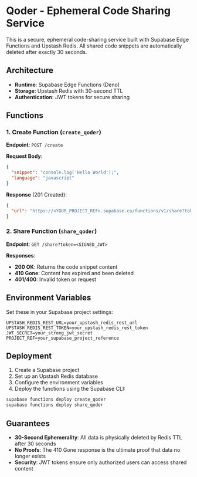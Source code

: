 # Qoder - Ephemeral Code Sharing Service

This is a secure, ephemeral code-sharing service built with Supabase Edge Functions and Upstash Redis. All shared code snippets are automatically deleted after exactly 30 seconds.

## Architecture

- **Runtime**: Supabase Edge Functions (Deno)
- **Storage**: Upstash Redis with 30-second TTL
- **Authentication**: JWT tokens for secure sharing

## Functions

### 1. Create Function (`create_qoder`)

**Endpoint**: `POST /create`

**Request Body**:
```json
{
  "snippet": "console.log('Hello World');",
  "language": "javascript"
}
```

**Response** (201 Created):
```json
{
  "url": "https://<YOUR_PROJECT_REF>.supabase.co/functions/v1/share?token=<SIGNED_JWT>"
}
```

### 2. Share Function (`share_qoder`)

**Endpoint**: `GET /share?token=<SIGNED_JWT>`

**Responses**:
- **200 OK**: Returns the code snippet content
- **410 Gone**: Content has expired and been deleted
- **401/400**: Invalid token or request

## Environment Variables

Set these in your Supabase project settings:

```
UPSTASH_REDIS_REST_URL=your_upstash_redis_rest_url
UPSTASH_REDIS_REST_TOKEN=your_upstash_redis_rest_token
JWT_SECRET=your_strong_jwt_secret
PROJECT_REF=your_supabase_project_reference
```

## Deployment

1. Create a Supabase project
2. Set up an Upstash Redis database
3. Configure the environment variables
4. Deploy the functions using the Supabase CLI:

```bash
supabase functions deploy create_qoder
supabase functions deploy share_qoder
```

## Guarantees

- **30-Second Ephemerality**: All data is physically deleted by Redis TTL after 30 seconds
- **No Proofs**: The 410 Gone response is the ultimate proof that data no longer exists
- **Security**: JWT tokens ensure only authorized users can access shared content